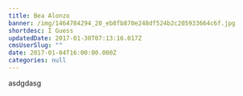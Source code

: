 ```yaml
---
title: Bea Alonzo
banner: /img/1464784294_20_eb8fb870e248df524b2c205933664c6f.jpg
shortdesc: I Guess
updatedDate: 2017-01-30T07:13:16.017Z
cmsUserSlug: ""
date: 2017-01-04T16:00:00.000Z
categories: null
---
```


asdgdasg